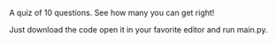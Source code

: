 A quiz of 10 questions. See how many you can get right!

Just download the code open it in your favorite editor and run main.py.